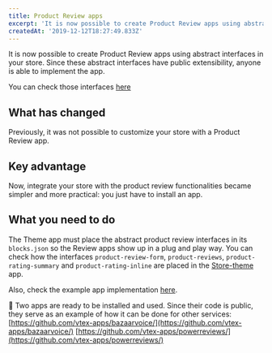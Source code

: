 ```yaml
---
title: Product Review apps
excerpt: 'It is now possible to create Product Review apps using abstract interfaces in your store. Since these abstract interfaces have public extensibility, anyone is able to implement the app.'
createdAt: '2019-12-12T18:27:49.833Z'
---
```


It is now possible to create Product Review apps using abstract interfaces in your store. Since these abstract interfaces have public extensibility, anyone is able to implement the app.   

You can check those interfaces [here](https://github.com/vtex-apps/product-review-interfaces)

## What has changed

Previously, it was not possible to customize your store with a Product Review app. 

## Key advantage

Now, integrate your store with the product review functionalities became simpler and more practical: you just have to install an app. 

## What you need to do

The Theme app must place the abstract product review interfaces in its `blocks.json` so the Review apps show up in a plug and play way. You can check how the interfaces `product-review-form`, `product-reviews`, `product-rating-summary` and `product-rating-inline` are placed in the [Store-theme](https://github.com/vtex-apps/store-theme) app.

Also, check the example app implementation [here](https://github.com/vtex-apps/product-review-interfaces/tree/master/example). 

:eyes: Two apps are ready to be installed and used. Since their code is public, they serve as an example of how it can be done for other services:
[https://github.com/vtex-apps/bazaarvoice/](https://github.com/vtex-apps/bazaarvoice/)
[https://github.com/vtex-apps/powerreviews/](https://github.com/vtex-apps/powerreviews/)
